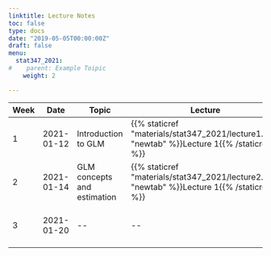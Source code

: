 ```yaml
---
linktitle: Lecture Notes
toc: false
type: docs
date: "2019-05-05T00:00:00Z"
draft: false
menu:
  stat347_2021:
#    parent: Example Toipic
    weight: 2

---
```


Week | Date | Topic | Lecture | R examples | Due
---|---|---|---|---|---
1 | 2021-01-12 | Introduction to GLM |  {{% staticref "materials/stat347_2021/lecture1.pdf" "newtab" %}}Lecture 1{{% /staticref %}}| {{% staticref "materials/stat347_2021/Example1.html" "newtab" %}}Data example 1{{% /staticref %}} | -- 
2 | 2021-01-14 | GLM concepts and estimation | {{% staticref "materials/stat347_2021/lecture2.pdf" "newtab" %}}Lecture 1{{% /staticref %}}| -- | -- 
3 | 2021-01-20 | -- | -- | -- | HW1 due at 12pm



